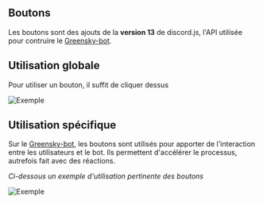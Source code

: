 ## Boutons
Les boutons sont des ajouts de la **version 13** de discord.js, l'API utilisée pour contruire le [Greensky-bot](https://bit.ly/39WtbBC).

## Utilisation globale
Pour utiliser un bouton, il suffit de cliquer dessus

![Exemple](https://media.discordapp.net/attachments/976356791451529236/977571935066132510/unknown.png)

## Utilisation spécifique
Sur le [Greensky-bot](https://bit.ly/39WtbBC), les boutons sont utilisés pour apporter de l'interaction entre les utilisateurs et le bot. Ils permettent d'accélérer le processus, autrefois fait avec des réactions.

*Ci-dessous un exemple d'utilisation pertinente des boutons*

![Exemple](https://media.discordapp.net/attachments/976356791451529236/977572291611336734/unknown.png?width=547&height=676)